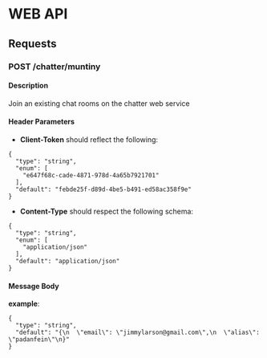 # WEB API

## Requests

### **POST** /chatter/muntiny

#### Description
Join an existing chat rooms on the chatter web service

#### Header Parameters

- **Client-Token** should reflect the following:

```
{
  "type": "string",
  "enum": [
    "e647f68c-cade-4871-978d-4a65b7921701"
  ],
  "default": "febde25f-d89d-4be5-b491-ed58ac358f9e"
}
```

- **Content-Type** should respect the following schema:

```
{
  "type": "string",
  "enum": [
    "application/json"
  ],
  "default": "application/json"
}
```

#### Message Body

**example**:

```
{
  "type": "string",
  "default": "{\n  \"email\": \"jimmylarson@gmail.com\",\n  \"alias\": \"padanfein\"\n}"
}
```

